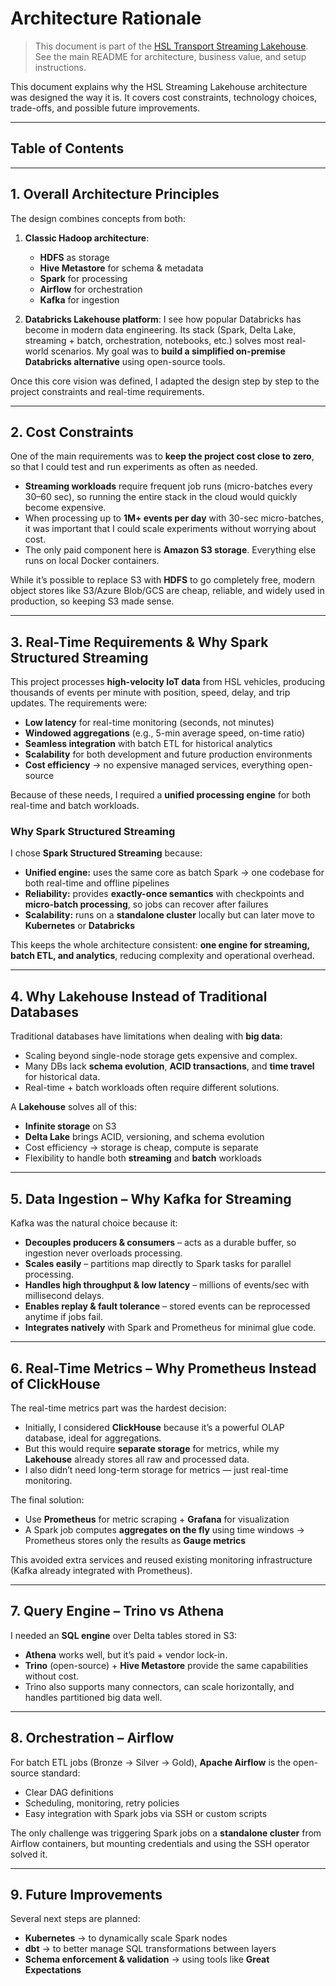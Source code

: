 # Architecture Rationale

> This document is part of the [HSL Transport Streaming Lakehouse](../README.md). See the main README for architecture, business value, and setup instructions.

This document explains why the HSL Streaming Lakehouse architecture was designed the way it is. It covers cost constraints, technology choices, trade-offs, and possible future improvements.

---

## Table of Contents

<!-- 1. [Overall Architecture Principles](#1-overall-architecture-principles)
2. [Cost Constraints](#2-cost-constraints)
3. [Real-Time Requirements & Why Spark Structured Streaming](#3-real-time-requirements--why-spark-structured-streaming)
4. [Why Lakehouse Instead of Traditional Databases](#4-why-lakehouse-instead-of-traditional-databases)
5. [Data Ingestion – Why Kafka for Streaming](#5-data-ingestion--why-kafka-for-streaming)
6. [Real-Time Metrics – Why Prometheus Instead of ClickHouse](#6-real-time-metrics--why-prometheus-instead-of-clickhouse)
7. [Query Engine – Trino vs Athena](#7-query-engine--trino-vs-athena)
8. [Orchestration – Airflow](#8-orchestration--airflow)
9. [Future Improvements](#9-future-improvements) -->

---

## 1. Overall Architecture Principles

The design combines concepts from both:

1. **Classic Hadoop architecture**:

   * **HDFS** as storage
   * **Hive Metastore** for schema & metadata
   * **Spark** for processing
   * **Airflow** for orchestration
   * **Kafka** for ingestion

2. **Databricks Lakehouse platform**:
   I see how popular Databricks has become in modern data engineering. Its stack (Spark, Delta Lake, streaming + batch, orchestration, notebooks, etc.) solves most real-world scenarios.
   My goal was to **build a simplified on-premise Databricks alternative** using open-source tools.

Once this core vision was defined, I adapted the design step by step to the project constraints and real-time requirements.

---

## 2. Cost Constraints

One of the main requirements was to **keep the project cost close to zero**, so that I could test and run experiments as often as needed.

* **Streaming workloads** require frequent job runs (micro-batches every 30–60 sec), so running the entire stack in the cloud would quickly become expensive.
* When processing up to **1M+ events per day** with 30-sec micro-batches, it was important that I could scale experiments without worrying about cost.
* The only paid component here is **Amazon S3 storage**. Everything else runs on local Docker containers.

While it’s possible to replace S3 with **HDFS** to go completely free, modern object stores like S3/Azure Blob/GCS are cheap, reliable, and widely used in production, so keeping S3 made sense.

---

## 3. Real-Time Requirements & Why Spark Structured Streaming

This project processes **high-velocity IoT data** from HSL vehicles, producing thousands of events per minute with position, speed, delay, and trip updates.
The requirements were:

* **Low latency** for real-time monitoring (seconds, not minutes)
* **Windowed aggregations** (e.g., 5-min average speed, on-time ratio)
* **Seamless integration** with batch ETL for historical analytics
* **Scalability** for both development and future production environments
* **Cost efficiency** -> no expensive managed services, everything open-source

Because of these needs, I required a **unified processing engine** for both real-time and batch workloads.

### Why Spark Structured Streaming

I chose **Spark Structured Streaming** because:

* **Unified engine:** uses the same core as batch Spark -> one codebase for both real-time and offline pipelines
* **Reliability:** provides **exactly-once semantics** with checkpoints and **micro-batch processing**, so jobs can recover after failures
* **Scalability:** runs on a **standalone cluster** locally but can later move to **Kubernetes** or **Databricks**

This keeps the whole architecture consistent: **one engine for streaming, batch ETL, and analytics**, reducing complexity and operational overhead.

---

## 4. Why Lakehouse Instead of Traditional Databases

Traditional databases have limitations when dealing with **big data**:

* Scaling beyond single-node storage gets expensive and complex.
* Many DBs lack **schema evolution**, **ACID transactions**, and **time travel** for historical data.
* Real-time + batch workloads often require different solutions.

A **Lakehouse** solves all of this:

* **Infinite storage** on S3
* **Delta Lake** brings ACID, versioning, and schema evolution
* Cost efficiency -> storage is cheap, compute is separate
* Flexibility to handle both **streaming** and **batch** workloads

---

## 5. Data Ingestion – Why Kafka for Streaming

Kafka was the natural choice because it:

* **Decouples producers & consumers** – acts as a durable buffer, so ingestion never overloads processing.
* **Scales easily** – partitions map directly to Spark tasks for parallel processing.
* **Handles high throughput & low latency** – millions of events/sec with millisecond delays.
* **Enables replay & fault tolerance** – stored events can be reprocessed anytime if jobs fail.
* **Integrates natively** with Spark and Prometheus for minimal glue code.

---

## 6. Real-Time Metrics – Why Prometheus Instead of ClickHouse

The real-time metrics part was the hardest decision:

* Initially, I considered **ClickHouse** because it’s a powerful OLAP database, ideal for aggregations.
* But this would require **separate storage** for metrics, while my **Lakehouse** already stores all raw and processed data.
* I also didn’t need long-term storage for metrics — just real-time monitoring.

The final solution:

* Use **Prometheus** for metric scraping + **Grafana** for visualization
* A Spark job computes **aggregates on the fly** using time windows -> Prometheus stores only the results as **Gauge metrics**

This avoided extra services and reused existing monitoring infrastructure (Kafka already integrated with Prometheus).

---

## 7. Query Engine – Trino vs Athena

I needed an **SQL engine** over Delta tables stored in S3:

* **Athena** works well, but it’s paid + vendor lock-in.
* **Trino** (open-source) + **Hive Metastore** provide the same capabilities without cost.
* Trino also supports many connectors, can scale horizontally, and handles partitioned big data well.

---

## 8. Orchestration – Airflow

For batch ETL jobs (Bronze -> Silver -> Gold), **Apache Airflow** is the open-source standard:

* Clear DAG definitions
* Scheduling, monitoring, retry policies
* Easy integration with Spark jobs via SSH or custom scripts

The only challenge was triggering Spark jobs on a **standalone cluster** from Airflow containers, but mounting credentials and using the SSH operator solved it.

---

## 9. Future Improvements

Several next steps are planned:

* **Kubernetes** -> to dynamically scale Spark nodes
* **dbt** -> to better manage SQL transformations between layers
* **Schema enforcement & validation** -> using tools like **Great Expectations**